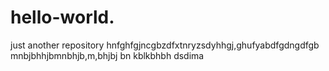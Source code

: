 # hello-world.
just another repository
hnfghfgjncgbzdfxtnryzsdyhhgj,ghufyabdfgdngdfgb
mnbjbhhjbmnbhjb,m,bhjbj
bn kblkbhbh
dsdima
